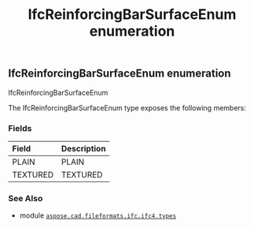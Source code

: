 ﻿---
title: IfcReinforcingBarSurfaceEnum enumeration
second_title: Aspose.CAD for Python via .NET API References
description: 
type: docs
weight: 3380
url: /aspose.cad.fileformats.ifc.ifc4.types/ifcreinforcingbarsurfaceenum/
is_root: false
---

## IfcReinforcingBarSurfaceEnum enumeration

IfcReinforcingBarSurfaceEnum



The IfcReinforcingBarSurfaceEnum type exposes the following members:

### Fields
| Field | Description |
| :- | :- |
| PLAIN | PLAIN |
| TEXTURED | TEXTURED |



### See Also
* module [`aspose.cad.fileformats.ifc.ifc4.types`](..)
